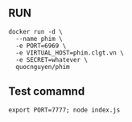 ## RUN

```
docker run -d \
  --name phim \
  -e PORT=6969 \
  -e VIRTUAL_HOST=phim.clgt.vn \
  -e SECRET=whatever \
  quocnguyen/phim
```

## Test comamnd

`export PORT=7777; node index.js`